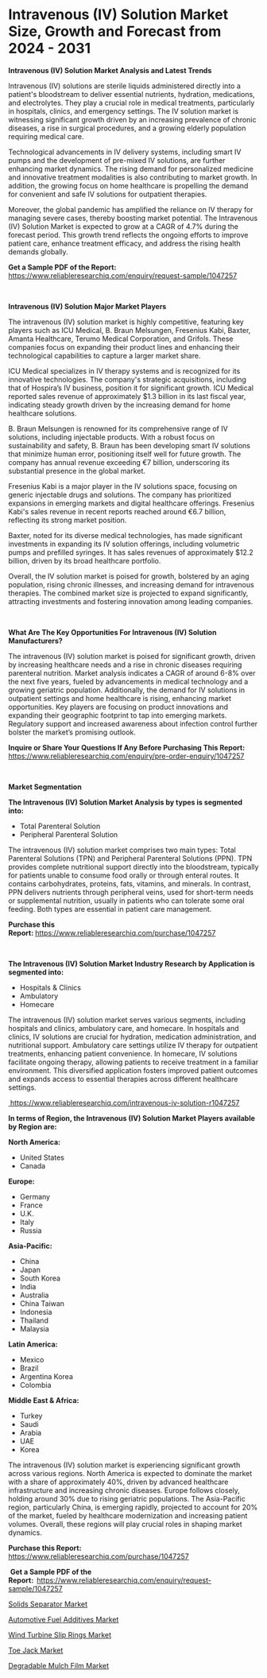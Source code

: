<p><h1>Intravenous (IV) Solution Market Size, Growth and Forecast from 2024 - 2031</h1></p><p><strong>Intravenous (IV) Solution Market Analysis and Latest Trends</strong></p>
<p><p>Intravenous (IV) solutions are sterile liquids administered directly into a patient's bloodstream to deliver essential nutrients, hydration, medications, and electrolytes. They play a crucial role in medical treatments, particularly in hospitals, clinics, and emergency settings. The IV solution market is witnessing significant growth driven by an increasing prevalence of chronic diseases, a rise in surgical procedures, and a growing elderly population requiring medical care. </p><p>Technological advancements in IV delivery systems, including smart IV pumps and the development of pre-mixed IV solutions, are further enhancing market dynamics. The rising demand for personalized medicine and innovative treatment modalities is also contributing to market growth. In addition, the growing focus on home healthcare is propelling the demand for convenient and safe IV solutions for outpatient therapies. </p><p>Moreover, the global pandemic has amplified the reliance on IV therapy for managing severe cases, thereby boosting market potential. The Intravenous (IV) Solution Market is expected to grow at a CAGR of 4.7% during the forecast period. This growth trend reflects the ongoing efforts to improve patient care, enhance treatment efficacy, and address the rising health demands globally.</p></p>
<p><strong>Get a Sample PDF of the Report:&nbsp;</strong> <a href="https://www.reliableresearchiq.com/enquiry/request-sample/1047257?utm_campaign=1870&utm_medium=2&utm_source=Github&utm_content=ia&utm_term=26122024&utm_id=intravenous-iv-solution">https://www.reliableresearchiq.com/enquiry/request-sample/1047257</a></p>
<p>&nbsp;</p>
<p><strong>Intravenous (IV) Solution Major Market Players</strong></p>
<p><p>The intravenous (IV) solution market is highly competitive, featuring key players such as ICU Medical, B. Braun Melsungen, Fresenius Kabi, Baxter, Amanta Healthcare, Terumo Medical Corporation, and Grifols. These companies focus on expanding their product lines and enhancing their technological capabilities to capture a larger market share.</p><p>ICU Medical specializes in IV therapy systems and is recognized for its innovative technologies. The company's strategic acquisitions, including that of Hospira’s IV business, position it for significant growth. ICU Medical reported sales revenue of approximately $1.3 billion in its last fiscal year, indicating steady growth driven by the increasing demand for home healthcare solutions.</p><p>B. Braun Melsungen is renowned for its comprehensive range of IV solutions, including injectable products. With a robust focus on sustainability and safety, B. Braun has been developing smart IV solutions that minimize human error, positioning itself well for future growth. The company has annual revenue exceeding €7 billion, underscoring its substantial presence in the global market.</p><p>Fresenius Kabi is a major player in the IV solutions space, focusing on generic injectable drugs and solutions. The company has prioritized expansions in emerging markets and digital healthcare offerings. Fresenius Kabi's sales revenue in recent reports reached around €6.7 billion, reflecting its strong market position.</p><p>Baxter, noted for its diverse medical technologies, has made significant investments in expanding its IV solution offerings, including volumetric pumps and prefilled syringes. It has sales revenues of approximately $12.2 billion, driven by its broad healthcare portfolio.</p><p>Overall, the IV solution market is poised for growth, bolstered by an aging population, rising chronic illnesses, and increasing demand for intravenous therapies. The combined market size is projected to expand significantly, attracting investments and fostering innovation among leading companies.</p></p>
<p>&nbsp;</p>
<p><strong>What Are The Key Opportunities For Intravenous (IV) Solution Manufacturers?</strong></p>
<p><p>The intravenous (IV) solution market is poised for significant growth, driven by increasing healthcare needs and a rise in chronic diseases requiring parenteral nutrition. Market analysis indicates a CAGR of around 6-8% over the next five years, fueled by advancements in medical technology and a growing geriatric population. Additionally, the demand for IV solutions in outpatient settings and home healthcare is rising, enhancing market opportunities. Key players are focusing on product innovations and expanding their geographic footprint to tap into emerging markets. Regulatory support and increased awareness about infection control further bolster the market’s promising outlook.</p></p>
<p><strong>Inquire or Share Your Questions If Any Before Purchasing This Report:</strong> <a href="https://www.reliableresearchiq.com/enquiry/pre-order-enquiry/1047257?utm_campaign=1870&utm_medium=2&utm_source=Github&utm_content=ia&utm_term=26122024&utm_id=intravenous-iv-solution">https://www.reliableresearchiq.com/enquiry/pre-order-enquiry/1047257</a></p>
<p>&nbsp;</p>
<p><strong>Market Segmentation</strong></p>
<p><strong>The Intravenous (IV) Solution Market Analysis by types is segmented into:</strong></p>
<p><ul><li>Total Parenteral Solution</li><li>Peripheral Parenteral Solution</li></ul></p>
<p><p>The intravenous (IV) solution market comprises two main types: Total Parenteral Solutions (TPN) and Peripheral Parenteral Solutions (PPN). TPN provides complete nutritional support directly into the bloodstream, typically for patients unable to consume food orally or through enteral routes. It contains carbohydrates, proteins, fats, vitamins, and minerals. In contrast, PPN delivers nutrients through peripheral veins, used for short-term needs or supplemental nutrition, usually in patients who can tolerate some oral feeding. Both types are essential in patient care management.</p></p>
<p><strong>Purchase this Report:&nbsp;</strong><a href="https://www.reliableresearchiq.com/purchase/1047257?utm_campaign=1870&utm_medium=2&utm_source=Github&utm_content=ia&utm_term=26122024&utm_id=intravenous-iv-solution">https://www.reliableresearchiq.com/purchase/1047257</a></p>
<p>&nbsp;</p>
<p><strong>The Intravenous (IV) Solution Market Industry Research by Application is segmented into:</strong></p>
<p><ul><li>Hospitals & Clinics</li><li>Ambulatory</li><li>Homecare</li></ul></p>
<p><p>The intravenous (IV) solution market serves various segments, including hospitals and clinics, ambulatory care, and homecare. In hospitals and clinics, IV solutions are crucial for hydration, medication administration, and nutritional support. Ambulatory care settings utilize IV therapy for outpatient treatments, enhancing patient convenience. In homecare, IV solutions facilitate ongoing therapy, allowing patients to receive treatment in a familiar environment. This diversified application fosters improved patient outcomes and expands access to essential therapies across different healthcare settings.</p></p>
<p><a href="https://www.reliableresearchiq.com/intravenous-iv-solution-r1047257?utm_campaign=1870&utm_medium=2&utm_source=Github&utm_content=ia&utm_term=26122024&utm_id=intravenous-iv-solution">&nbsp;https://www.reliableresearchiq.com/intravenous-iv-solution-r1047257</a></p>
<p><strong>In terms of Region, the Intravenous (IV) Solution Market Players available by Region are:</strong></p>
<p>
    <p> <strong> North America: </strong>
        <ul>
            <li>United States</li>
            <li>Canada</li>
        </ul>
        </p> 
    <p> <strong> Europe: </strong>
        <ul>
            <li>Germany</li>
            <li>France</li>
            <li>U.K.</li>
            <li>Italy</li>
            <li>Russia</li>
        </ul>
        </p> 
    <p> <strong> Asia-Pacific: </strong>
        <ul>
            <li>China</li>
            <li>Japan</li>
            <li>South Korea</li>
            <li>India</li>
            <li>Australia</li>
            <li>China Taiwan</li>
            <li>Indonesia</li>
            <li>Thailand</li>
            <li>Malaysia</li>
        </ul>
        </p> 
    <p> <strong> Latin America: </strong>
        <ul>
            <li>Mexico</li>
            <li>Brazil</li>
            <li>Argentina Korea</li>
            <li>Colombia</li>
        </ul>
        </p> 
    <p> <strong> Middle East & Africa: </strong>
        <ul>
            <li>Turkey</li>
            <li>Saudi</li>
            <li>Arabia</li>
            <li>UAE</li>
            <li>Korea</li>
        </ul>
    </p>
    </p>
<p><p>The intravenous (IV) solution market is experiencing significant growth across various regions. North America is expected to dominate the market with a share of approximately 40%, driven by advanced healthcare infrastructure and increasing chronic diseases. Europe follows closely, holding around 30% due to rising geriatric populations. The Asia-Pacific region, particularly China, is emerging rapidly, projected to account for 20% of the market, fueled by healthcare modernization and increasing patient volumes. Overall, these regions will play crucial roles in shaping market dynamics.</p></p>
<p><strong>Purchase this Report: </strong><a href="https://www.reliableresearchiq.com/purchase/1047257?utm_campaign=1870&utm_medium=2&utm_source=Github&utm_content=ia&utm_term=26122024&utm_id=intravenous-iv-solution">https://www.reliableresearchiq.com/purchase/1047257</a></p>
<p>&nbsp;<strong>Get a Sample PDF of the Report:&nbsp;&nbsp;</strong><a href="https://www.reliableresearchiq.com/enquiry/request-sample/1047257?utm_campaign=1870&utm_medium=2&utm_source=Github&utm_content=ia&utm_term=26122024&utm_id=intravenous-iv-solution">https://www.reliableresearchiq.com/enquiry/request-sample/1047257</a></p>
<p><strong></strong></p>
<p><p><a href="https://www.linkedin.com/pulse/comprehensive-solids-separator-market-report-360-degree-m1pjf?utm_campaign=1870&utm_medium=2&utm_source=Github&utm_content=ia&utm_term=26122024&utm_id=intravenous-iv-solution">Solids Separator Market</a></p><p><a href="https://github.com/oliveroste6/Market-Research-Report-List-1/blob/main/automotive-fuel-additives-market.md?utm_campaign=1870&utm_medium=2&utm_source=Github&utm_content=ia&utm_term=26122024&utm_id=intravenous-iv-solution">Automotive Fuel Additives Market</a></p><p><a href="https://www.linkedin.com/pulse/detailed-analysis-size-dynamics-expected-development-wind-yu77f?utm_campaign=1870&utm_medium=2&utm_source=Github&utm_content=ia&utm_term=26122024&utm_id=intravenous-iv-solution">Wind Turbine Slip Rings Market</a></p><p><a href="https://www.linkedin.com/pulse/toe-jack-market-study-report-includinginformation-size-projected-1yzhf?utm_campaign=1870&utm_medium=2&utm_source=Github&utm_content=ia&utm_term=26122024&utm_id=intravenous-iv-solution">Toe Jack Market</a></p><p><a href="https://github.com/chaturberville8181/Market-Research-Report-List-1/blob/main/degradable-mulch-film-market.md?utm_campaign=1870&utm_medium=2&utm_source=Github&utm_content=ia&utm_term=26122024&utm_id=intravenous-iv-solution">Degradable Mulch Film Market</a></p></p>